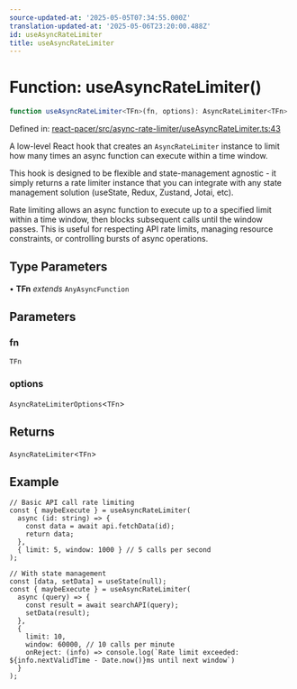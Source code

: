 ```yaml
---
source-updated-at: '2025-05-05T07:34:55.000Z'
translation-updated-at: '2025-05-06T23:20:00.488Z'
id: useAsyncRateLimiter
title: useAsyncRateLimiter
---
```


<!-- DO NOT EDIT: this page is autogenerated from the type comments -->

# Function: useAsyncRateLimiter()

```ts
function useAsyncRateLimiter<TFn>(fn, options): AsyncRateLimiter<TFn>
```

Defined in: [react-pacer/src/async-rate-limiter/useAsyncRateLimiter.ts:43](https://github.com/TanStack/pacer/blob/main/packages/react-pacer/src/async-rate-limiter/useAsyncRateLimiter.ts#L43)

A low-level React hook that creates an `AsyncRateLimiter` instance to limit how many times an async function can execute within a time window.

This hook is designed to be flexible and state-management agnostic - it simply returns a rate limiter instance that
you can integrate with any state management solution (useState, Redux, Zustand, Jotai, etc).

Rate limiting allows an async function to execute up to a specified limit within a time window,
then blocks subsequent calls until the window passes. This is useful for respecting API rate limits,
managing resource constraints, or controlling bursts of async operations.

## Type Parameters

• **TFn** *extends* `AnyAsyncFunction`

## Parameters

### fn

`TFn`

### options

`AsyncRateLimiterOptions`\<`TFn`\>

## Returns

`AsyncRateLimiter`\<`TFn`\>

## Example

```tsx
// Basic API call rate limiting
const { maybeExecute } = useAsyncRateLimiter(
  async (id: string) => {
    const data = await api.fetchData(id);
    return data;
  },
  { limit: 5, window: 1000 } // 5 calls per second
);

// With state management
const [data, setData] = useState(null);
const { maybeExecute } = useAsyncRateLimiter(
  async (query) => {
    const result = await searchAPI(query);
    setData(result);
  },
  {
    limit: 10,
    window: 60000, // 10 calls per minute
    onReject: (info) => console.log(`Rate limit exceeded: ${info.nextValidTime - Date.now()}ms until next window`)
  }
);
```
